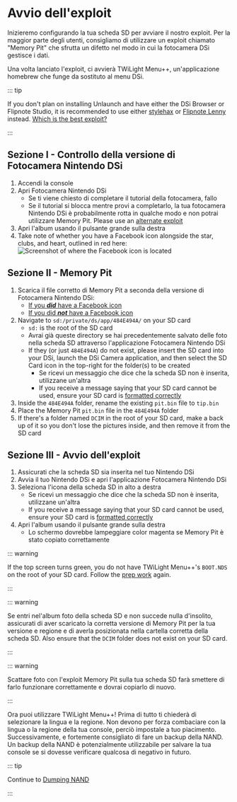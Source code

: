 # Avvio dell'exploit

Inizieremo configurando la tua scheda SD per avviare il nostro exploit. Per la maggior parte degli utenti, consigliamo di utilizzare un exploit chiamato "Memory Pit" che sfrutta un difetto nel modo in cui la fotocamera DSi gestisce i dati.

Una volta lanciato l'exploit, ci avvierà TWiLight Menu++, un'applicazione homebrew che funge da sostituto al menu DSi.

::: tip

If you don't plan on installing Unlaunch and have either the DSi Browser or Flipnote Studio, it is recommended to use either [stylehax](launching-the-browser-exploit.html) or [Flipnote Lenny](launching-the-flipnote-exploit.html) instead. [Which is the best exploit?](faq.html#which-is-the-best-exploit)

:::

## Sezione I - Controllo della versione di Fotocamera Nintendo DSi

1. Accendi la console
2. Apri Fotocamera Nintendo DSi
   - Se ti viene chiesto di completare il tutorial della fotocamera, fallo
   - Se il tutorial si blocca mentre provi a completarlo, la tua fotocamera Nintendo DSi è probabilmente rotta in qualche modo e non potrai utilizzare Memory Pit. Please use an [alternate exploit](alternate-exploits.html)
3. Apri l'album usando il pulsante grande sulla destra
4. Take note of whether you have a Facebook icon alongside the star, clubs, and heart, outlined in red here:
   ![Screenshot of where the Facebook icon is located](/assets/images/facebook-check.png)

## Sezione II - Memory Pit

1. Scarica il file corretto di Memory Pit a seconda della versione di Fotocamera Nintendo DSi:
   - [If you _**did**_ have a Facebook icon](/assets/files/memory_pit/768_1024/pit.bin)
   - [If you did _**not**_ have a Facebook icon](/assets/files/memory_pit/256/pit.bin)
2. Navigate to `sd:/private/ds/app/484E494A/` on your SD card
   - `sd:` is the root of the SD card
   - Avrai già queste directory se hai precedentemente salvato delle foto nella scheda SD attraverso l'applicazione Fotocamera Nintendo DSi
   - If they (or just `484E494A`) do not exist, please insert the SD card into your DSi, launch the DSi Camera application, and then select the SD Card icon in the top-right for the folder(s) to be created
     - Se ricevi un messaggio che dice che la scheda SD non è inserita, utilizzane un'altra
     - If you receive a message saying that your SD card cannot be used, ensure your SD card is [formatted correctly](sd-card-setup.html)
3. Inside the `484E494A` folder, rename the existing `pit.bin` file to `tip.bin`
4. Place the Memory Pit `pit.bin` file in the `484E494A` folder
5. If there's a folder named `DCIM` in the root of your SD card, make a back up of it so you don't lose the pictures inside, and then remove it from the SD card

## Sezione III - Avvio dell'exploit

1. Assicurati che la scheda SD sia inserita nel tuo Nintendo DSi
2. Avvia il tuo Nintendo DSi e apri l'applicazione Fotocamera Nintendo DSi
3. Seleziona l'icona della scheda SD in alto a destra
   - Se ricevi un messaggio che dice che la scheda SD non è inserita, utilizzane un'altra
   - If you receive a message saying that your SD card cannot be used, ensure your SD card is [formatted correctly](sd-card-setup.html)
4. Apri l'album usando il pulsante grande sulla destra
   - Lo schermo dovrebbe lampeggiare color magenta se Memory Pit è stato copiato correttamente

::: warning

If the top screen turns green, you do not have TWiLight Menu++'s `BOOT.NDS` on the root of your SD card. Follow the [prep work](get-started.html#section-i-prep-work) again.

:::

::: warning

Se entri nel'album foto della scheda SD e non succede nulla d'insolito, assicurati di aver scaricato la corretta versione di Memory Pit per la tua versione e regione e di averla posizionata nella cartella corretta della scheda SD. Also ensure that the `DCIM` folder does not exist on your SD card.

:::

::: warning

Scattare foto con l'exploit Memory Pit sulla tua scheda SD farà smettere di farlo funzionare correttamente e dovrai copiarlo di nuovo.

:::

Ora puoi utilizzare TWiLight Menu++! Prima di tutto ti chiederà di selezionare la lingua e la regione. Non devono per forza combaciare con la lingua o la regione della tua console, perciò impostale a tuo piacimento. Successivamente, e fortemente consigliato di fare un backup della NAND. Un backup della NAND è potenzialmente utilizzabile per salvare la tua console se si dovesse verificare qualcosa di negativo in futuro.

::: tip

Continue to [Dumping NAND](dumping-nand.html)

:::
